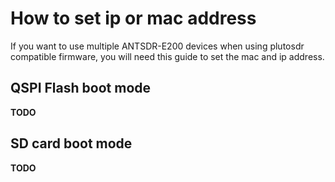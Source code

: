 # How to set ip or mac address
If you want to use multiple ANTSDR-E200 devices when using plutosdr compatible firmware, you will need this guide to set the mac and ip address.
## QSPI Flash boot mode

**TODO**

## SD card boot mode

**TODO**
